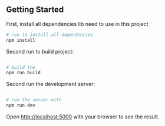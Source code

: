 ## Getting Started

First, install all dependencies lib need to use in this project

```bash
# run to install all dependencies
npm install
```

Second run to build project:

```bash

# build the
npm run build

```

Second run the development server:

```bash

# run the server with
npm run dev

```

Open [http://localhost:5000](http://localhost:5000) with your browser to see the result.
